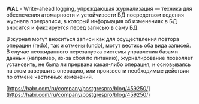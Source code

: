 **WAL** - Write-ahead logging, упреждающая журнализация — техника для обеспечения атомарности и устойчивости БД посредством ведения журнала предзаписи, в который информация об изменениях в БД вносится и фиксируется перед записью в саму БД.

В журнал могут вноситься записи как для осуществления повтора операции (redo), так и отмены (undo), могут вестись оба вида записей. В случае неожиданного перезапуска системы управления базами данных (например, из-за сбоя по питанию), журналирование позволяет установить, не была ли прервана какая-либо операция, и основываясь на этом завершить операцию, или произвести необходимые действия по отмене частичных изменений.

[https://habr.com/ru/company/postgrespro/blog/459250/](https://habr.com/ru/company/postgrespro/blog/459250/)
